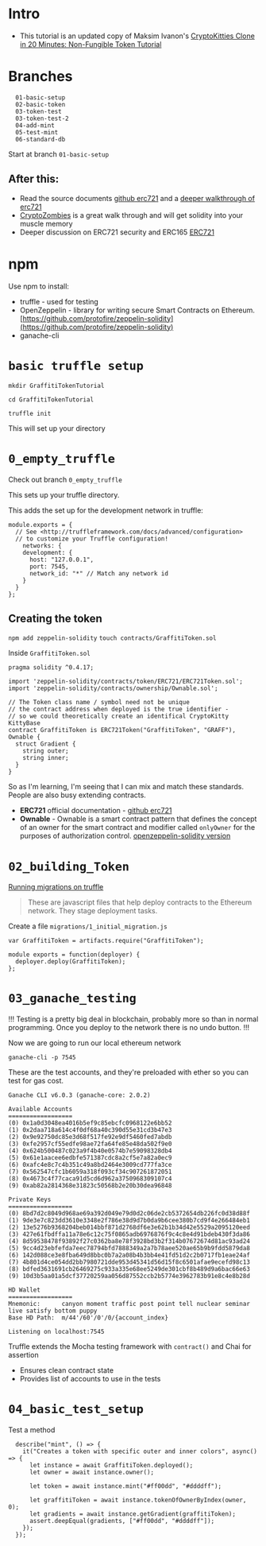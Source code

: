 # Intro

* This tutorial is an updated copy of Maksim Ivanon's [CryptoKitties Clone in 20 Minutes: Non-Fungible Token Tutorial](https://maksimivanov.com/posts/gradient-coin-tutorial/)


# Branches


```
  01-basic-setup
  02-basic-token
  03-token-test
  03-token-test-2
  04-add-mint
  05-test-mint
  06-standard-db
```

Start at branch `01-basic-setup`

## After this:
* Read the source documents [github erc721](https://github.com/ethereum/EIPs/blob/master/EIPS/eip-721.md) and a [deeper walkthrough of erc721](https://medium.com/blockchannel/walking-through-the-erc721-full-implementation-72ad72735f3c)
* [CryptoZombies](https://cryptozombies.io) is a great walk through and will get solidity into your muscle memory
* Deeper discussion on ERC721 security and ERC165 [ERC721](https://medium.com/coinmonks/jumping-into-solidity-the-erc721-standard-part-3-5f38e012248b)

# npm 

Use npm to install:

* truffle - used for testing
* OpenZeppelin - library for writing secure Smart Contracts on Ethereum. [https://github.com/protofire/zeppelin-solidity](https://github.com/protofire/zeppelin-solidity)
* ganache-cli

# `basic truffle setup`

`mkdir GraffitiTokenTutorial`

`cd GraffitiTokenTutorial`

`truffle init`

This will set up your directory

# `0_empty_truffle`

Check out branch `0_empty_truffle`

This sets up your truffle directory. 


This adds the set up for the development network in truffle:

```
module.exports = {
  // See <http://truffleframework.com/docs/advanced/configuration>
  // to customize your Truffle configuration!
    networks: {
    development: {
      host: "127.0.0.1",
      port: 7545,
      network_id: "*" // Match any network id
    }
  }
};
```

## Creating the token

`npm add zeppelin-solidity`
`touch contracts/GraffitiToken.sol`


Inside `GraffitiToken.sol`


```
pragma solidity ^0.4.17;

import 'zeppelin-solidity/contracts/token/ERC721/ERC721Token.sol';
import 'zeppelin-solidity/contracts/ownership/Ownable.sol';

// The Token class name / symbol need not be unique
// the contract address when deployed is the true identifier -
// so we could theoretically create an identifical CryptoKitty KittyBase
contract GraffitiToken is ERC721Token("GraffitiToken", "GRAFF"), Ownable {
  struct Gradient {
    string outer;
    string inner;
  }
}
```

So as I'm learning, I'm seeing that I can mix and match these standards. People are also busy extending contracts.

* __ERC721__ official documentation - [github erc721](https://github.com/ethereum/EIPs/blob/master/EIPS/eip-721.md)
* __Ownable__ - Ownable is a smart contract pattern that defines the concept of an owner for the smart contract and modifier called `onlyOwner` for the purposes of authorization control. [openzeppelin-solidity version](https://github.com/OpenZeppelin/openzeppelin-solidity/blob/master/contracts/ownership/Ownable.sol)


# `02_building_Token`

[Running migrations on truffle](https://truffleframework.com/docs/truffle/getting-started/running-migrations)

> These are javascript files that help deploy contracts to the Ethereum network. They stage deployment tasks.

Create a file `migrations/1_initial_migration.js`

```
var GraffitiToken = artifacts.require("GraffitiToken");

module exports = function(deployer) {
  deployer.deploy(GraffitiToken);
};
```


# `03_ganache_testing`

!!! Testing is a pretty big deal in blockchain, probably more so than in normal programming. Once you deploy to the network there is no undo button. !!!

Now we are going to run our local ethereum network

`ganache-cli -p 7545`


These are the test accounts, and they're preloaded with ether so you can test for gas cost.

```
Ganache CLI v6.0.3 (ganache-core: 2.0.2)

Available Accounts
==================
(0) 0x1a0d3048ea4016b5ef9c85ebcfc0968122e6bb52
(1) 0x2daa718a614c4f0df68a40c390d55e31cd3b47e3
(2) 0x9e92750dc85e3d68f517fe92e9df5460fed7abdb
(3) 0xfe2957cf55edfe98ae72fa64fe85e48da502f9e0
(4) 0x624b500487c023a9f4b40e0574b7e59098328db4
(5) 0x61e1aacee6edbfe571387cdc8a2cf5e7a82a0ec9
(6) 0xafc4e8c7c4b351c49a8bd2464e3009cd777fa3ce
(7) 0x562547cfc1b6059a318f093cf34c907261872051
(8) 0x4673c4f77caca91d5cd6d962a3750968309107c4
(9) 0xab82a2814368e31823c50568b2e20b30dea96848

Private Keys
==================
(0) 8bd7d2c8049d968ae69a392d049e79d0d2c06de2cb5372654db226fc0d38d88f
(1) 9de3e7c823dd3610e3348e2f786e38d9d7b0da9b6cee380b7cd9f4e266484eb1
(2) 13e5276b9368204beb014bbf871d2768df6e3e62b1b34d42e5529a2095120eed
(3) 427e61fbdffa11a78e6c12c75f0865adb6976876f9c4c8e4d91bdeb430f3da86
(4) 8d59538478f93892f27c0362ba8e78f3928bd3b2f314b07672674d81ac93ad24
(5) 9cc4d23ebfefda7eec78794bfd7888349a2a7b78aee520ae65b9b9fdd5879da8
(6) 142d088ce3e8fba649d8bbc0b7a2a08b4b3bb4e41fd51d2c2b0717fb1eae24af
(7) 4b801d4ce054dd2bb7980721dde953d45341d56d15f8c6501afae9ecefd98c13
(8) bdfed3631691cb26469275c933a335e68ee5249de301cbf8b489d9a6bac66e63
(9) 10d3b5aa01a5dcf37720259aa056d87552ccb2b5774e3962783b91e8c4e8b28d

HD Wallet
==================
Mnemonic:      canyon moment traffic post point tell nuclear seminar live satisfy bottom puppy
Base HD Path:  m/44'/60'/0'/0/{account_index}

Listening on localhost:7545
```

Truffle extends the Mocha testing framework with `contract()` and Chai for assertion

* Ensures clean contract state
* Provides list of accounts to use in the tests

# `04_basic_test_setup`



Test a method

```
  describe("mint", () => {
    it("Creates a token with specific outer and inner colors", async() => {
      let instance = await GraffitiToken.deployed();
      let owner = await instance.owner();

      let token = await instance.mint("#ff00dd", "#ddddff");

      let graffitiToken = await instance.tokenOfOwnerByIndex(owner, 0);
      let gradients = await instance.getGradient(graffitiToken);
      assert.deepEqual(gradients, ["#ff00dd", "#ddddff"]);
    });
  });
```



